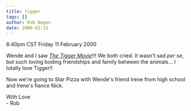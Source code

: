 ```yaml
---
title: tigger
tags: []
author: Rob Nugen
date: 2000-02-11
---
```


<title>The Tigger Movie</title>
<p class=date>8:40pm CST Friday 11 February 2000</p>

<p>Wende and I saw <a href="https://www.tiggermovie.com"><em>The Tigger Movie</em></a>!!!  We both cried.  It wasn't sad <em>per se</em>, but such loving boding friendships and family between the animals...  I totally love Tigger!!  

<p>Now we're going to Star Pizza with Wende's friend Irene from high school and Irene's fiance Nick.

<p>With Love
<br>- Rob

